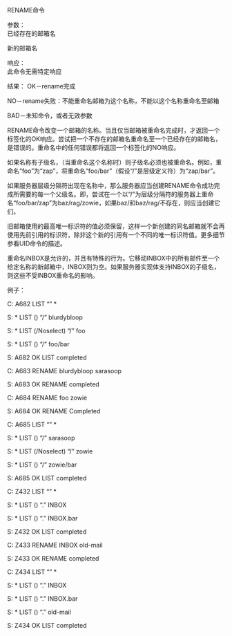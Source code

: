 RENAME命令

参数：              
已经存在的邮箱名

新的邮箱名

响应：              
此命令无需特定响应

结果：
OK－rename完成

NO－rename失败：不能重命名邮箱为这个名称，不能以这个名称重命名至邮箱

BAD－未知命令，或者无效参数

RENAME命令改变一个邮箱的名称。当且仅当邮箱被重命名完成时，才返回一个标签化的OK响应。尝试把一个不存在的邮箱名重命名至一个已经存在的邮箱名，是错误的。重命名中的任何错误都将返回一个标签化的NO响应。

如果名称有子级名，（当重命名这个名称时）则子级名必须也被重命名。例如，重命名“foo”为“zap”，将重命名“foo/bar”（假设“/”是层级定义符）为“zap/bar”。

如果服务器层级分隔符出现在名称中，那么服务器应当创建RENAME命令成功完成所需要的每一个父级名。即，尝试在一个以“/”为层级分隔符的服务器上重命名“foo/bar/zap”为baz/rag/zowie，如果baz/和baz/rag/不存在，则应当创建它们。

旧邮箱使用的最高唯一标识符的值必须保留，这样一个新创建的同名邮箱就不会再使用先前引用的标识符，除非这个新的引用有一个不同的唯一标识符值。更多细节参看UID命令的描述。

重命名INBOX是允许的，并且有特殊的行为。它移动INBOX中的所有邮件至一个给定名称的新邮箱中，INBOX则为空。如果服务器实现体支持INBOX的子级名，则这些不受INBOX重命名的影响。

例子：

C: A682 LIST “” *

S: * LIST () “/” blurdybloop

S: * LIST (/Noselect) “/” foo

S: * LIST () “/” foo/bar

S: A682 OK LIST completed

C: A683 RENAME blurdybloop sarasoop

S: A683 OK RENAME completed

C: A684 RENAME foo zowie

S: A684 OK RENAME Completed

C: A685 LIST “” *

S: * LIST () “/” sarasoop

S: * LIST (/Noselect) “/” zowie

S: * LIST () “/” zowie/bar

S: A685 OK LIST completed


C: Z432 LIST “” *

S: * LIST () “.” INBOX

S: * LIST () “.” INBOX.bar

S: Z432 OK LIST completed

C: Z433 RENAME INBOX old-mail

S: Z433 OK RENAME completed

C: Z434 LIST “” *

S: * LIST () “.” INBOX

S: * LIST () “.” INBOX.bar

S: * LIST () “.” old-mail

S: Z434 OK LIST completed